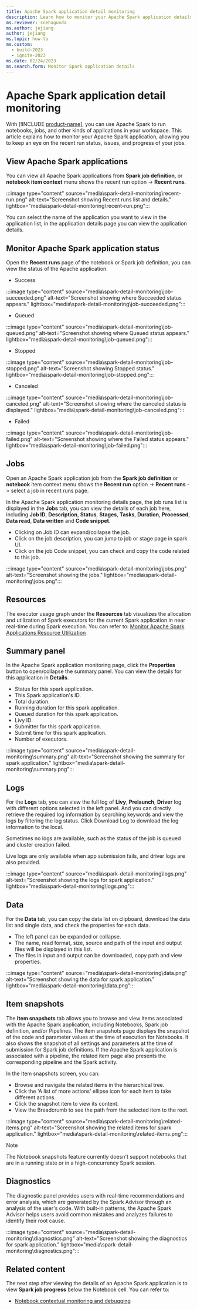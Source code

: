 ```yaml
---
title: Apache Spark application detail monitoring
description: Learn how to monitor your Apache Spark application details, including recent run status, issues, and the progress of your jobs.
ms.reviewer: snehagunda
ms.author: jejiang
author: jejiang
ms.topic: how-to
ms.custom:
  - build-2023
  - ignite-2023
ms.date: 02/24/2023
ms.search.form: Monitor Spark application details
---
```


# Apache Spark application detail monitoring

With [!INCLUDE [product-name](../includes/product-name.md)], you can use Apache Spark to run notebooks, jobs, and other kinds of applications in your workspace. This article explains how to monitor your Apache Spark application, allowing you to keep an eye on the recent run status, issues, and progress of your jobs.

## View Apache Spark applications

You can view all Apache Spark applications from **Spark job definition**, or **notebook item context** menu shows the recent run option -> **Recent runs**.

:::image type="content" source="media\spark-detail-monitoring\recent-run.png" alt-text="Screenshot showing Recent runs list and details." lightbox="media\spark-detail-monitoring\recent-run.png":::

You can select the name of the application you want to view in the application list, in the application details page you can view the application details.

## Monitor Apache Spark application status

Open the **Recent runs** page of the notebook or Spark job definition, you can view the status of the Apache application.

- Success

:::image type="content" source="media\spark-detail-monitoring\job-succeeded.png" alt-text="Screenshot showing where Succeeded status appears." lightbox="media\spark-detail-monitoring\job-succeeded.png":::

- Queued

:::image type="content" source="media\spark-detail-monitoring\job-queued.png" alt-text="Screenshot showing where Queued status appears." lightbox="media\spark-detail-monitoring\job-queued.png":::

- Stopped

:::image type="content" source="media\spark-detail-monitoring\job-stopped.png" alt-text="Screenshot showing Stopped status." lightbox="media\spark-detail-monitoring\job-stopped.png":::

- Canceled

:::image type="content" source="media\spark-detail-monitoring\job-canceled.png" alt-text="Screenshot showing where the canceled status is displayed." lightbox="media\spark-detail-monitoring\job-canceled.png":::

- Failed

:::image type="content" source="media\spark-detail-monitoring\job-failed.png" alt-text="Screenshot showing where the Failed status appears." lightbox="media\spark-detail-monitoring\job-failed.png":::

## Jobs

Open an Apache Spark application job from the **Spark job definition** or **notebook** item context menu shows the **Recent run** option -> **Recent runs** -> select a job in recent runs page.

In the Apache Spark application monitoring details page, the job runs list is displayed in the **Jobs** tab, you can view the details of each job here, including **Job ID**, **Description**, **Status**, **Stages**, **Tasks**, **Duration**, **Processed**, **Data read**, **Data written** and **Code snippet**.

- Clicking on Job ID can expand/collapse the job.
- Click on the job description, you can jump to job or stage page in spark UI.
- Click on the job Code snippet, you can check and copy the code related to this job.

:::image type="content" source="media\spark-detail-monitoring\jobs.png" alt-text="Screenshot showing the jobs." lightbox="media\spark-detail-monitoring\jobs.png":::

## Resources

The executor usage graph under the **Resources** tab visualizes the allocation and utilization of Spark executors for the current Spark application in near real-time during Spark execution. You can refer to: [Monitor Apache Spark Applications Resource Utilization](spark-resource-utilization-monitoring.md)

## Summary panel

In the Apache Spark application monitoring page, click the **Properties** button to open/collapse the summary panel. You can view the details for this application in **Details**.

- Status for this spark application.
- This Spark application's ID.
- Total duration.
- Running duration for this spark application.
- Queued duration for this spark application.
- Livy ID
- Submitter for this spark application.
- Submit time for this spark application.
- Number of executors.

:::image type="content" source="media\spark-detail-monitoring\summary.png" alt-text="Screenshot showing the summary for spark application." lightbox="media\spark-detail-monitoring\summary.png":::

## Logs

For the **Logs** tab, you can view the full log of **Livy**, **Prelaunch**, **Driver** log with different options selected in the left panel. And you can directly retrieve the required log information by searching keywords and view the logs by filtering the log status. Click Download Log to download the log information to the local.

Sometimes no logs are available, such as the status of the job is queued and cluster creation failed.

Live logs are only available when app submission fails, and driver logs are also provided.

:::image type="content" source="media\spark-detail-monitoring\logs.png" alt-text="Screenshot showing the logs for spark application." lightbox="media\spark-detail-monitoring\logs.png":::

## Data

For the **Data** tab, you can copy the data list on clipboard, download the data list and single data, and check the properties for each data.

- The left panel can be expanded or collapse.
- The name, read format, size, source and path of the input and output files will be displayed in this list.
- The files in input and output can be downloaded, copy path and view properties.

:::image type="content" source="media\spark-detail-monitoring\data.png" alt-text="Screenshot showing the data for spark application." lightbox="media\spark-detail-monitoring\data.png":::

## Item snapshots

The **Item snapshots** tab allows you to browse and view items associated with the Apache Spark application, including Notebooks, Spark job definition, and/or Pipelines. The item snapshots page displays the snapshot of the code and parameter values at the time of execution for Notebooks. It also shows the snapshot of all settings and parameters at the time of submission for Spark job definitions. If the Apache Spark application is associated with a pipeline, the related item page also presents the corresponding pipeline and the Spark activity.

In the Item snapshots screen, you can:

- Browse and navigate the related items in the hierarchical tree.
- Click the 'A list of more actions' ellipse icon for each item to take different actions.
- Click the snapshot item to view its content.
- View the Breadcrumb to see the path from the selected item to the root.

:::image type="content" source="media\spark-detail-monitoring\related-items.png" alt-text="Screenshot showing the related items for spark application." lightbox="media\spark-detail-monitoring\related-items.png":::

> [!NOTE]
>
> The Notebook snapshots feature currently doesn't support notebooks that are in a running state or in a high-concurrency Spark session.

## Diagnostics

The diagnostic panel provides users with real-time recommendations and error analysis, which are generated by the Spark Advisor through an analysis of the user's code. With built-in patterns, the Apache Spark Advisor helps users avoid common mistakes and analyzes failures to identify their root cause.  

:::image type="content" source="media\spark-detail-monitoring\diagnostics.png" alt-text="Screenshot showing the diagnostics for spark application." lightbox="media\spark-detail-monitoring\diagnostics.png":::

## Related content

The next step after viewing the details of an Apache Spark application is to view **Spark job progress** below the Notebook cell. You can refer to:

- [Notebook contextual monitoring and debugging](spark-monitor-debug.md)
